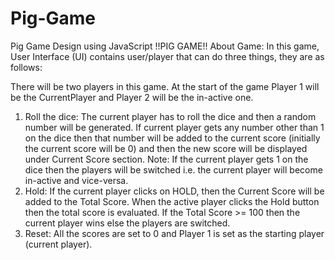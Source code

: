 # Pig-Game
Pig Game Design using JavaScript
!!PIG GAME!!
About Game: In this game, User Interface (UI) contains user/player that can do three things, they are as follows:

There will be two players in this game. At the start of the game Player 1 will be the CurrentPlayer and Player 2 will be the in-active one.

1. Roll the dice: The current player has to roll the dice and then a random number will be generated. If current player gets any number other than 1 on the dice then that number will be added to the current score (initially the current score will be 0) and then the new score will be displayed under Current Score section. Note: If the current player gets 1 on the dice then the players will be switched i.e. the current player will become in-active and vice-versa.
2. Hold: If the current player clicks on HOLD, then the Current Score will be added to the Total Score. When the active player clicks the Hold button then the total score is evaluated. If the Total Score >= 100 then the current player wins else the players are switched.
3. Reset: All the scores are set to 0 and Player 1 is set as the starting player (current player).

